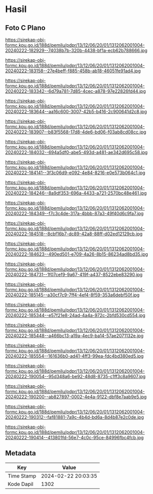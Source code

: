 # Hasil

## Foto C Plano

https://sirekap-obj-formc.kpu.go.id/188d/pemilu/pdpr/13/12/06/20/01/1312062001004-20240222-182929--74038b7b-320b-4438-bf1a-ecb62b788666.jpg

https://sirekap-obj-formc.kpu.go.id/188d/pemilu/pdpr/13/12/06/20/01/1312062001004-20240222-183158--27e4beff-f885-458b-ab18-46051fe91ad4.jpg

https://sirekap-obj-formc.kpu.go.id/188d/pemilu/pdpr/13/12/06/20/01/1312062001004-20240222-183342--6d79a781-7d85-4cec-a878-97e22826fd44.jpg

https://sirekap-obj-formc.kpu.go.id/188d/pemilu/pdpr/13/12/06/20/01/1312062001004-20240222-183644--aa16c600-3007-42b5-b416-2c900641d2c8.jpg

https://sirekap-obj-formc.kpu.go.id/188d/pemilu/pdpr/13/12/06/20/01/1312062001004-20240222-183907--b83f5568-17d8-4de6-bd06-f03ab8cd08cc.jpg

https://sirekap-obj-formc.kpu.go.id/188d/pemilu/pdpr/13/12/06/20/01/1312062001004-20240222-184032--694a5df0-abe5-493d-a481-ae342d695c58.jpg

https://sirekap-obj-formc.kpu.go.id/188d/pemilu/pdpr/13/12/06/20/01/1312062001004-20240222-184141--3f3c06d9-e092-4e84-8216-e0e573b064c1.jpg

https://sirekap-obj-formc.kpu.go.id/188d/pemilu/pdpr/13/12/06/20/01/1312062001004-20240222-184246--8a9df353-696a-4433-a721-2570bc48e461.jpg

https://sirekap-obj-formc.kpu.go.id/188d/pemilu/pdpr/13/12/06/20/01/1312062001004-20240222-184349--f7c3c4de-317a-4bbb-87a3-49f40d6c9fa7.jpg

https://sirekap-obj-formc.kpu.go.id/188d/pemilu/pdpr/13/12/06/20/01/1312062001004-20240222-184518--8cbf16b7-dc89-42a8-88ff-d02ed12129cb.jpg

https://sirekap-obj-formc.kpu.go.id/188d/pemilu/pdpr/13/12/06/20/01/1312062001004-20240222-184623--490ed501-e709-4a26-8b15-86234ad8bd35.jpg

https://sirekap-obj-formc.kpu.go.id/188d/pemilu/pdpr/13/12/06/20/01/1312062001004-20240222-184731--1f07cef9-9a67-419f-a437-8522ebe83290.jpg

https://sirekap-obj-formc.kpu.go.id/188d/pemilu/pdpr/13/12/06/20/01/1312062001004-20240222-185145--a30cf7c9-7ff4-4ef4-8f59-353a6debf50f.jpg

https://sirekap-obj-formc.kpu.go.id/188d/pemilu/pdpr/13/12/06/20/01/1312062001004-20240222-185344--e57f21e8-24ad-4a4a-972c-2bfd530cd554.jpg

https://sirekap-obj-formc.kpu.go.id/188d/pemilu/pdpr/13/12/06/20/01/1312062001004-20240222-185448--a466bc13-a19a-4ec9-ba14-57ae2071132e.jpg

https://sirekap-obj-formc.kpu.go.id/188d/pemilu/pdpr/13/12/06/20/01/1312062001004-20240222-185554--161636b0-ad41-4ff3-99ea-fdc4bd380ed5.jpg

https://sirekap-obj-formc.kpu.go.id/188d/pemilu/pdpr/13/12/06/20/01/1312062001004-20240222-190054--95d348a6-be92-48d8-8735-c1ff3c8a9607.jpg

https://sirekap-obj-formc.kpu.go.id/188d/pemilu/pdpr/13/12/06/20/01/1312062001004-20240222-190200--ab827897-0002-4e4a-9122-dbf8e7aab9e5.jpg

https://sirekap-obj-formc.kpu.go.id/188d/pemilu/pdpr/13/12/06/20/01/1312062001004-20240222-190312--faf81881-7a9c-4b4d-bd6a-8d4b87e2c0de.jpg

https://sirekap-obj-formc.kpu.go.id/188d/pemilu/pdpr/13/12/06/20/01/1312062001004-20240222-190414--413801fd-56e7-4c0c-95ce-84996fbc4fcb.jpg


## Metadata

| Key        | Value               |
| ---------- | ------------------- |
| Time Stamp | 2024-02-22 20:03:35 |
| Kode Dapil | 1302                |



